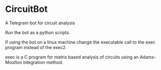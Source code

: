 # CircuitBot
A Telegram bot for circuit analysis

Run the bot as a python scripts.

If using the bot on a linux machine change the executable call to the exec program instead of the exec2.

exec is a C program for matrix based analysis of circuits using an Adams-Moulton integration method.
